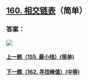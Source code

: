## [160. 相交链表](https://leetcode-cn.com/problems/intersection-of-two-linked-lists/)（简单）





### 答案：



![](https://img-blog.csdnimg.cn/20200807155236311.png)

#### [上一题（155. 最小栈）(简单)](https://github.com/sdwwld/leetCode/blob/master/src/main/java/com/wld/java/leetcode/leetCode0155.md)

#### [下一题（162. 寻找峰值）(中等)](https://github.com/sdwwld/leetCode/blob/master/src/main/java/com/wld/java/leetcode/leetCode0162.md)